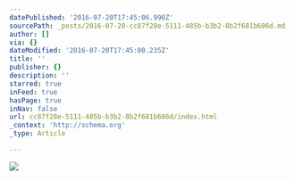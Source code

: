 ```yaml
---
datePublished: '2016-07-20T17:45:06.990Z'
sourcePath: _posts/2016-07-20-cc87f28e-5111-485b-b3b2-8b2f681b606d.md
author: []
via: {}
dateModified: '2016-07-20T17:45:00.235Z'
title: ''
publisher: {}
description: ''
starred: true
inFeed: true
hasPage: true
inNav: false
url: cc87f28e-5111-485b-b3b2-8b2f681b606d/index.html
_context: 'http://schema.org'
_type: Article

---
```

![](https://imgflo.herokuapp.com/graph/vahj1ThiexotieMo/fa882b343e90c11c05a2f1bdcdaa86e4/croprotate.jpg?cropheight=3265&cropwidth=4896&degrees=0&input=https%3A%2F%2Fthe-grid-user-content.s3-us-west-2.amazonaws.com%2F9c17f984-6abd-4eae-9cae-19ed3dbdd5c4.jpg&x=0&y=0)